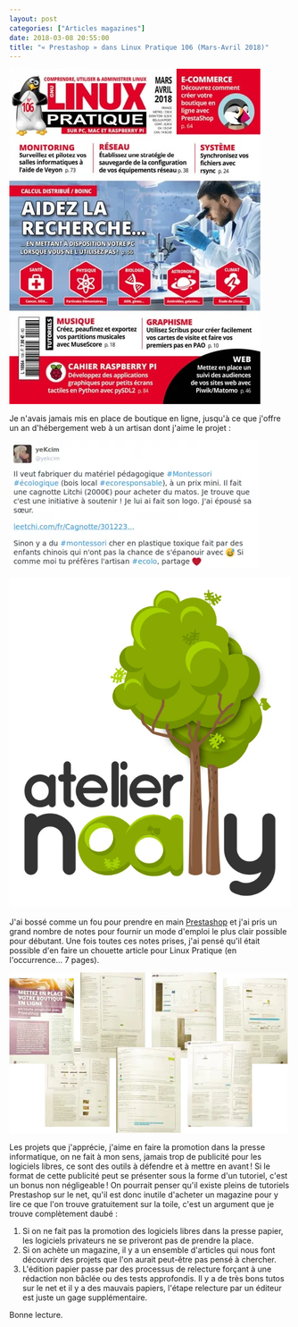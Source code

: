 ```yaml
---
layout: post
categories: ["Articles magazines"]
date: 2018-03-08 20:55:00
title: "« Prestashop » dans Linux Pratique 106 (Mars-Avril 2018)"
---
```


[![couverture](/assets/images/articles/LP106-couv.webp)](https://boutique.ed-diamond.com/en-kiosque/1306-linux-pratique-106.html)

Je n'avais jamais mis en place de boutique en ligne, jusqu'à ce que
j'offre un an d'hébergement web à un artisan dont j'aime le projet :

![framapiaf](/assets/images/articles/LP106-framapiaf.webp)

![noally](/assets/images/articles/LP106-noally.webp)

J'ai bossé comme un fou pour prendre en main [Prestashop](http://prestashop.com/)
et j'ai pris un grand nombre de notes pour
fournir un mode d'emploi le plus clair possible pour débutant. Une fois
toutes ces notes prises, j'ai pensé qu'il était possible d'en faire un
chouette article pour Linux Pratique (en l'occurrence... 7 pages).

![preview](/assets/images/articles/LP106-prestashop.webp)

Les projets que j'apprécie, j'aime en faire la promotion dans la presse
informatique, on ne fait à mon sens, jamais trop de publicité pour les
logiciels libres, ce sont des outils à défendre et à mettre en avant !
Si le format de cette publicité peut se présenter sous la forme d'un
tutoriel, c'est un bonus non négligeable ! On pourrait penser qu'il
existe pleins de tutoriels Prestashop sur le net, qu'il est donc inutile
d'acheter un magazine pour y lire ce que l'on trouve gratuitement sur la
toile, c'est un argument que je trouve complètement daubé :

1.  Si on ne fait pas la promotion des logiciels libres dans la presse
    papier, les logiciels privateurs ne se priveront pas de prendre la
    place.
2.  Si on achète un magazine, il y a un ensemble d'articles qui nous
    font découvrir des projets que l'on aurait peut-être pas pensé à
    chercher.
3.  L'édition papier passe par des processus de relecture forçant à une
    rédaction non bâclée ou des tests approfondis. Il y a de très bons
    tutos sur le net et il y a des mauvais papiers, l'étape relecture
    par un éditeur est juste un gage supplémentaire.

Bonne lecture.
